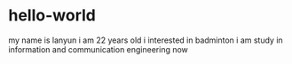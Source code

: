 # hello-world
my name is lanyun
i am 22 years old
i interested in badminton
i am study in information and communication engineering now
